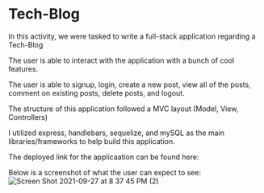 # Tech-Blog

In this activity, we were tasked to write a full-stack application regarding a Tech-Blog

The user is able to interact with the application with a bunch of cool features.

The user is able to signup, login, create a new post, view all of the posts, comment on existing posts, delete posts, and logout. 

The structure of this application followed a MVC layout (Model, View, Controllers)

I utilized express, handlebars, sequelize, and mySQL as the main libraries/frameworks to help build this application.

The deployed link for the applicaation can be found here: 

Below is a screenshot of what the user can expect to see:![Screen Shot 2021-09-27 at 8 37 45 PM (2)](https://user-images.githubusercontent.com/87332492/135015021-cc833b94-4dfa-4bed-b6c1-f3e7a24a3a71.png)


